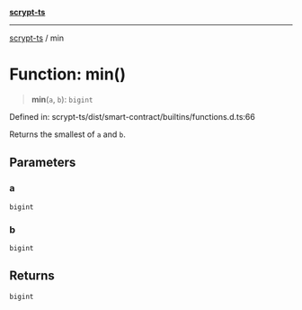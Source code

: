 [**scrypt-ts**](../README.md)

***

[scrypt-ts](../globals.md) / min

# Function: min()

> **min**(`a`, `b`): `bigint`

Defined in: scrypt-ts/dist/smart-contract/builtins/functions.d.ts:66

Returns the smallest of `a` and `b`.

## Parameters

### a

`bigint`

### b

`bigint`

## Returns

`bigint`
